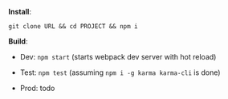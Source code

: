 **Install**:

```git clone URL && cd PROJECT && npm i```

**Build**:

- Dev: ```npm start``` (starts webpack dev server with hot reload)

- Test: ```npm test``` (assuming ```npm i -g karma karma-cli``` is done)

- Prod: todo